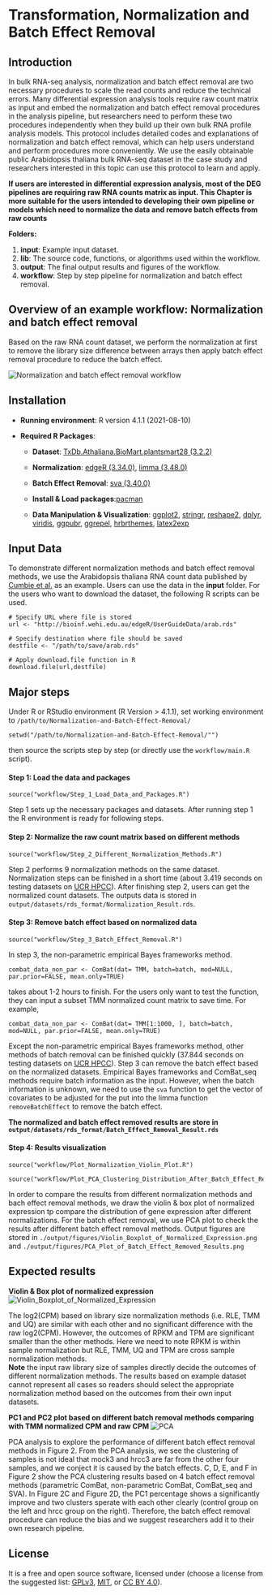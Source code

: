 # Transformation, Normalization and Batch Effect Removal
## Introduction 
In bulk RNA-seq analysis, normalization and batch effect removal are two necessary procedures to scale the read counts and reduce the technical errors. Many differential expression analysis tools require raw count matrix as input and embed the normalization and batch effect removal procedures in the analysis pipeline, but researchers need to perform these two procedures independently when they build up their own bulk RNA profile analysis models. This protocol includes detailed codes and explanations of normalization and batch effect removal, which can help users understand and perform procedures more conveniently. We use the easily obtainable public Arabidopsis thaliana bulk RNA-seq dataset in the case study and researchers interested in this topic can use this protocol to learn and apply. 

**If users are interested in differential expression analysis, most of the DEG pipelines are requiring raw RNA counts matrix as input. This Chapter is more suitable for the users intended to developing their own pipeline or models which need to normalize the data and remove batch effects from raw counts**

**Folders:**
1. __input__: Example input dataset. 
2. __lib__: The source code, functions, or algorithms used within the workflow.
3. __output__: The final output results and figures of the workflow.
4. __workflow__: Step by step pipeline for normalization and batch effect removal.

## Overview of an example workflow: Normalization and batch effect removal 

Based on the raw RNA count dataset, we perform the normalization at first to remove the library size difference between arrays then apply batch effect removal procedure to reduce the batch effect. 

![Normalization and batch effect removal workflow](graphs/Workflow.png)

## Installation

- __Running environment__: 
    R version 4.1.1 (2021-08-10)

- __Required R Packages__: 
  - __Dataset__:
    [TxDb.Athaliana.BioMart.plantsmart28 (3.2.2)](https://bioconductor.org/packages/release/data/annotation/html/TxDb.Athaliana.BioMart.plantsmart28.html)
   - __Normalization__:
      [edgeR (3.34.0)](https://bioconductor.org/packages/release/bioc/html/edgeR.html), [limma (3.48.0)](https://bioconductor.org/packages/release/bioc/html/limma.html)
    - __Batch Effect Removal__:
      [sva (3.40.0)](https://bioconductor.org/packages/release/bioc/html/sva.html)
      
  - __Install & Load packages__:[pacman](https://cran.r-project.org/web/packages/pacman/index.html)

  - __Data Manipulation & Visualization__:
      [ggplot2](https://cran.r-project.org/web/packages/ggplot2/index.html),
      [stringr](https://cran.r-project.org/web/packages/stringr/index.html),
      [reshape2](https://cran.r-project.org/web/packages/reshape2/index.html),
      [dplyr](https://cran.r-project.org/web/packages/dplyr/index.html),
      [viridis](https://cran.r-project.org/web/packages/viridis/index.html),
      [ggpubr](https://cran.r-project.org/web/packages/ggpubr/index.html),
      [ggrepel](https://cran.r-project.org/web/packages/ggrepel/index.html),
      [hrbrthemes](https://cran.r-project.org/web/packages/hrbrthemes/index.html),
      [latex2exp](https://cran.r-project.org/web/packages/latex2exp/index.html)
       
## Input Data
To demonstrate different normalization methods and batch effect removal methods, we use the Arabidopsis thaliana RNA count data published by [Cumbie et al.](https://www.google.com/search?q=4.%09Cumbie%2C+J.+S.%2C+Kimbrel%2C+J.+A.%2C+Di%2C+Y.%2C+Schafer%2C+D.+W.%2C+Wilhelm%2C+L.+J.%2C+Fox%2C+S.+E.%2C+Sullivan%2C+C.+M.%2C+Curzon%2C+A.+D.%2C+Carrington%2C+J.+C.%2C+Mockler%2C+T.+C.+and+Chang%2C+J.+H.+%282011%29.+GENE-counter%3A+a+computational+pipeline+for+the+analysis+of+RNA-Seq+data+for+gene+expression+differences.+PLoS+One+6%2810%29%3A+e25279.&rlz=1C1CHBF_enUS890US890&ei=BhoIYrL1IJWgkPIP1LeMqA0&ved=0ahUKEwiykPn4gfv1AhUVEEQIHdQbA9UQ4dUDCA4&uact=5&oq=4.%09Cumbie%2C+J.+S.%2C+Kimbrel%2C+J.+A.%2C+Di%2C+Y.%2C+Schafer%2C+D.+W.%2C+Wilhelm%2C+L.+J.%2C+Fox%2C+S.+E.%2C+Sullivan%2C+C.+M.%2C+Curzon%2C+A.+D.%2C+Carrington%2C+J.+C.%2C+Mockler%2C+T.+C.+and+Chang%2C+J.+H.+%282011%29.+GENE-counter%3A+a+computational+pipeline+for+the+analysis+of+RNA-Seq+data+for+gene+expression+differences.+PLoS+One+6%2810%29%3A+e25279.&gs_lcp=Cgdnd3Mtd2l6EAMyBwgAEEcQsAMyBwgAEEcQsAMyBwgAEEcQsAMyBwgAEEcQsAMyBwgAEEcQsAMyBwgAEEcQsAMyBwgAEEcQsAMyBwgAEEcQsANKBAhBGABKBAhGGABQwQNYwQNgvAloAnABeACAAQCIAQCSAQCYAQCgAQKgAQHIAQjAAQE&sclient=gws-wiz) as an example. Users can use the data in the **input** folder. 
For the users who want to download the dataset, the following R scripts can be used. 
```
# Specify URL where file is stored
url <- "http://bioinf.wehi.edu.au/edgeR/UserGuideData/arab.rds"

# Specify destination where file should be saved
destfile <- "/path/to/save/arab.rds"

# Apply download.file function in R
download.file(url,destfile)
```


## Major steps
Under R or RStudio environment (R Version > 4.1.1), set working environment to `/path/to/Normalization-and-Batch-Effect-Removal/` 

```
setwd("/path/to/Normalization-and-Batch-Effect-Removal/"")
```

then source the scripts step by step (or directly use the `workflow/main.R` script). 

#### Step 1: Load the data and packages

```
source("workflow/Step_1_Load_Data_and_Packages.R")
```

Step 1 sets up the necessary packages and datasets. After running step 1 the R environment is ready for following steps. 

#### Step 2: Normalize the raw count matrix based on different methods

```
source("workflow/Step_2_Different_Normalization_Methods.R")
```

Step 2 performs 9 normalization methods on the same dataset. Normalization steps can be finished in a short time (about 3.419 seconds on testing datasets on [UCR HPCC](https://hpcc.ucr.edu/about/hardware/overview/)). After finishing step 2, users can get the normalized count datasets. The outputs data is stored in `output/datasets/rds_format/Normalization_Result.rds`.


#### Step 3: Remove batch effect based on normalized data
```
source("workflow/Step_3_Batch_Effect_Removal.R")
```
In step 3, the non-parametric empirical Bayes frameworks method.

```
combat_data_non_par <- ComBat(dat= TMM, batch=batch, mod=NULL, par.prior=FALSE, mean.only=TRUE)
```
takes about 1-2 hours to finish. For the users only want to test the function, they can input a subset TMM normalized count matrix to save time. For example, 

```
combat_data_non_par <- ComBat(dat= TMM[1:1000, ], batch=batch, mod=NULL, par.prior=FALSE, mean.only=TRUE)
```
Except the non-parametric empirical Bayes frameworks method, other methods of batch removal can be finished quickly (37.844 seconds on testing datasets on [UCR HPCC](https://hpcc.ucr.edu/about/hardware/overview/)). Step 3 can remove the batch effect based on the normalized datasets. Empirical Bayes frameworks and ComBat_seq methods require batch information as the input. However, when the batch information is unknown, we need to use the `sva` function to get the  vector of covariates to be adjusted for the put into the limma function `removeBatchEffect` to remove the batch effect. 

**The normalized and batch effect removed results are store in `output/datasets/rds_format/Batch_Effect_Removal_Result.rds`**

#### Step 4: Results visualization
```
source("workflow/Plot_Normalization_Violin_Plot.R")

source("workflow/Plot_PCA_Clustering_Distribution_After_Batch_Effect_Removal.R")
```
In order to compare the results from different normalization methods and bach effect removal methods, we draw the violin & box plot of normalized expression tp compare the distribution of gene expression after different normalizations. For the batch effect removal, we use PCA plot to check the results after different batch effect removal methods. Output figures are stored in `./output/figures/Violin_Boxplot_of_Normalized_Expression.png` and `./output/figures/PCA_Plot_of_Batch_Effect_Removed_Results.png`

## Expected results
**Violin & Box plot of normalized expression**
![Violin_Boxplot_of_Normalized_Expression](output/figures/Violin_Boxplot_of_Normalized_Expression.png)

The log2(CPM) based on library size normalization methods (i.e. RLE, TMM and UQ) are similar with each other and no significant difference with the raw log2(CPM). However, the outcomes of RPKM and TPM are significant smaller than the other methods. Here we need to note RPKM is within sample normalization but RLE, TMM, UQ and TPM are cross sample normalization methods.  
**Note** the input raw library size of samples directly decide the outcomes of different normalization methods. The results based on example dataset cannot represent all cases so readers should select the appropriate normalization method based on the outcomes from their own input datasets.

**PC1 and PC2 plot based on different batch removal methods comparing with TMM normalized CPM and raw CPM**
![PCA](output/figures/PCA_Plot_of_Batch_Effect_Removed_Results.png)

PCA analysis to explore the performance of different batch effect removal methods in Figure 2. From the PCA analysis, we see the clustering of samples is not ideal that mock3 and hrcc3 are far from the other four samples, and we conject it is caused by the batch effects. C, D, E, and F in Figure 2 show the PCA clustering results based on 4 batch effect removal methods (parametric ComBat, non-parametric ComBat, ComBat_seq and SVA). In Figure 2C and Figure 2D, the PC1 percentage shows a significantly improve and two clusters sperate with each other clearly (control group on the left and hrcc group on the right). Therefore, the batch effect removal procedure can reduce the bias and we suggest researchers add it to their own research pipeline. 

## License
It is a free and open source software, licensed under []() (choose a license from the suggested list:  [GPLv3](https://github.com/github/choosealicense.com/blob/gh-pages/_licenses/gpl-3.0.txt), [MIT](https://github.com/github/choosealicense.com/blob/gh-pages/LICENSE.md), or [CC BY 4.0](https://github.com/github/choosealicense.com/blob/gh-pages/_licenses/cc-by-4.0.txt)).

